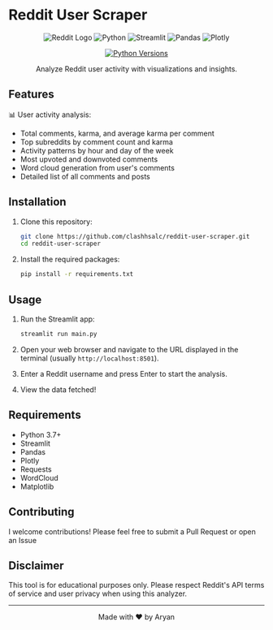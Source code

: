 # Reddit User Scraper

<div align="center">

![Reddit Logo](https://img.shields.io/badge/Reddit-FF4500?style=for-the-badge&logo=reddit&logoColor=white)
![Python](https://img.shields.io/badge/Python-3776AB?style=for-the-badge&logo=python&logoColor=white)
![Streamlit](https://img.shields.io/badge/Streamlit-FF4B4B?style=for-the-badge&logo=Streamlit&logoColor=white)
![Pandas](https://img.shields.io/badge/Pandas-150458?style=for-the-badge&logo=pandas&logoColor=white)
![Plotly](https://img.shields.io/badge/Plotly-3F4F75?style=for-the-badge&logo=plotly&logoColor=white)


[![Python Versions](https://img.shields.io/pypi/pyversions/streamlit.svg)](https://pypi.org/project/streamlit/)

Analyze Reddit user activity with visualizations and insights.


</div>

## Features

📊 User activity analysis:
- Total comments, karma, and average karma per comment
- Top subreddits by comment count and karma
- Activity patterns by hour and day of the week
- Most upvoted and downvoted comments
- Word cloud generation from user's comments
- Detailed list of all comments and posts

## Installation

1. Clone this repository:
   ```bash
   git clone https://github.com/clashhsalc/reddit-user-scraper.git
   cd reddit-user-scraper
   ```

2. Install the required packages:
   ```bash
   pip install -r requirements.txt
   ```

## Usage

1. Run the Streamlit app:
   ```bash
   streamlit run main.py
   ```

2. Open your web browser and navigate to the URL displayed in the terminal (usually `http://localhost:8501`).

3. Enter a Reddit username and press Enter to start the analysis.

4. View the data fetched!


## Requirements

- Python 3.7+
- Streamlit
- Pandas
- Plotly
- Requests
- WordCloud
- Matplotlib

## Contributing

I welcome contributions! Please feel free to submit a Pull Request or open an Issue

## Disclaimer

This tool is for educational purposes only. Please respect Reddit's API terms of service and user privacy when using this analyzer.

---

<div align="center">
Made with ❤️ by Aryan
</div>
